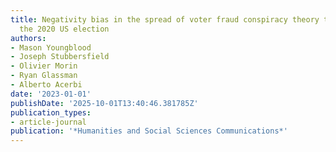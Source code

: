 ```yaml
---
title: Negativity bias in the spread of voter fraud conspiracy theory tweets during
  the 2020 US election
authors:
- Mason Youngblood
- Joseph Stubbersfield
- Olivier Morin
- Ryan Glassman
- Alberto Acerbi
date: '2023-01-01'
publishDate: '2025-10-01T13:40:46.381785Z'
publication_types:
- article-journal
publication: '*Humanities and Social Sciences Communications*'
---
```

